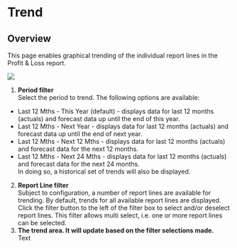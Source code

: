 # Trend
## Overview
This page enables graphical trending of the individual report lines in the Profit & Loss report.
<br/>

![](https://profitbasedocs.blob.core.windows.net/plannerimages/forecast-summary-trend.jpg)

1. **Period filter** <br/>
Select the period to trend. The following options are available:<br/>
- Last 12 Mths - This Year (default) - displays data for last 12 months (actuals) and forecast data up until the end of this year.<br/>
- Last 12 Mths - Next Year - displays data for last 12 months (actuals) and forecast data up until the end of next year.<br/>
- Last 12 Mths - Next 12 Mths - displays data for last 12 months (actuals) and forecast data for the next 12 months.<br/>
- Last 12 Mths - Next 24 Mths - displays data for last 12 months (actuals) and forecast data for the next 24 months.<br/>
In doing so, a historical set of trends will also be displayed.
2. **Report Line filter** <br/>
Subject to configuration, a number of report lines are available for trending. By default, trends for all available report lines are displayed.<br/>
Click the filter button to the left of the filter box to select and/or deselect report lines. This filter allows multi select, i.e. one or more report lines can be selected.
3. **The trend area. It will update based on the filter selections made.** <br/>
Text

<br/>

